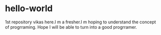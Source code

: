 hello-world
===========

1st repository
vikas here.I m a fresher.I m hoping to understand the concept of progrraming.
Hope I will be able to turn into a good progrramer.
